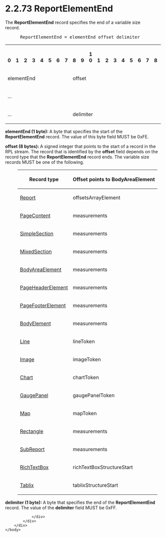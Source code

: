 <html dir="LTR" xmlns:mshelp="http://msdn.microsoft.com/mshelp" xmlns:ddue="http://ddue.schemas.microsoft.com/authoring/2003/5" xmlns:xlink="http://www.w3.org/1999/xlink" xmlns:tool="http://www.microsoft.com/tooltip">
    <head>
        <meta http-equiv="Content-Type" content="text/html; CHARSET=utf-8"></meta>
        <meta name="save" content="history"></meta>
        <title>2.2.73 ReportElementEnd</title>
        <xml>
            <mshelp:toctitle title="2.2.73 ReportElementEnd"></mshelp:toctitle>
            <mshelp:rltitle title="[MS-RPL]: ReportElementEnd"></mshelp:rltitle>
            <mshelp:keyword index="A" term="75f1a870-2f17-4806-b286-e67c7239e103"></mshelp:keyword>
            <mshelp:attr name="DCSext.ContentType" value="open specification"></mshelp:attr>
            <mshelp:attr name="AssetID" value="75f1a870-2f17-4806-b286-e67c7239e103"></mshelp:attr>
            <mshelp:attr name="TopicType" value="kbRef"></mshelp:attr>
            <mshelp:attr name="DCSext.Title" value="[MS-RPL]: ReportElementEnd" />
        </xml>
    </head>
    <body>
        <div id="header">
            <h1 class="heading">2.2.73 ReportElementEnd</h1>
        </div>
        <div id="mainSection">
            <div id="mainBody">
                <div id="allHistory" class="saveHistory"></div>
                <div id="sectionSection0" class="section" name="collapseableSection">
                    

<p>The <b>ReportElementEnd</b> record specifies the end of a
variable size record.           </p>

<dl>
<dd>
<div><pre> ReportElementEnd = elementEnd offset delimiter 
</pre></div>
</dd></dl>

<table>
 <tr>
  <th><p><br>0</p></th>
  <th><p><br>1</p></th>
  <th><p><br>2</p></th>
  <th><p><br>3</p></th>
  <th><p><br>4</p></th>
  <th><p><br>5</p></th>
  <th><p><br>6</p></th>
  <th><p><br>7</p></th>
  <th><p><br>8</p></th>
  <th><p><br>9</p></th>
  <th><p>1<br>0</p></th>
  <th><p><br>1</p></th>
  <th><p><br>2</p></th>
  <th><p><br>3</p></th>
  <th><p><br>4</p></th>
  <th><p><br>5</p></th>
  <th><p><br>6</p></th>
  <th><p><br>7</p></th>
  <th><p><br>8</p></th>
  <th><p><br>9</p></th>
  <th><p>2<br>0</p></th>
  <th><p><br>1</p></th>
  <th><p><br>2</p></th>
  <th><p><br>3</p></th>
  <th><p><br>4</p></th>
  <th><p><br>5</p></th>
  <th><p><br>6</p></th>
  <th><p><br>7</p></th>
  <th><p><br>8</p></th>
  <th><p><br>9</p></th>
  <th><p>3<br>0</p></th>
  <th><p><br>1</p></th>
 </tr>
 <tr>
  <td colspan="8">
  <p>elementEnd</p>
  </td>
  <td colspan="24">
  <p>offset</p>
  </td>
 </tr>
 <tr>
  <td colspan="32">
  <p>...</p>
  </td>
 </tr>
 <tr>
  <td colspan="8">
  <p>...</p>
  </td>
  <td colspan="8">
  <p>delimiter</p>
  </td>
  
 </tr>
</table>

<p><b>elementEnd (1 byte): </b>A byte that specifies the
start of the <b>ReportElementEnd</b> record. The value of this byte field MUST
be 0xFE.</p>

<p><b>offset (8 bytes): </b>A signed integer that points
to the start of a record in the RPL stream. The record that is identified by
the <b>offset</b> field depends on the record type that the <b>ReportElementEnd</b>
record ends. The variable size records MUST be one of the following.</p>

<dl>
<dd>
<table>
 <thead>
  <tr>
   <th>
   <p>Record type</p>
   </th>
   <th>
   <p>Offset points to BodyAreaElement</p>
   </th>
  </tr>
 </thead>
 <tr>
  <td>
  <p><a href="4be143af-2e99-41c5-894d-01902ed98673.html">Report</a></p>
  </td>
  <td>
  <p>offsetsArrayElement</p>
  </td>
 </tr>
 <tr>
  <td>
  <p><a href="aa2a61ad-6000-40f6-8872-d79f21601b5b.html">PageContent</a></p>
  </td>
  <td>
  <p>measurements</p>
  </td>
 </tr>
 <tr>
  <td>
  <p><a href="44afa6af-81c8-42aa-b6cf-77faf60ee77b.html">SimpleSection</a></p>
  </td>
  <td>
  <p>measurements</p>
  </td>
 </tr>
 <tr>
  <td>
  <p><a href="ebcb1974-c315-4999-b185-1e34c7d34d8e.html">MixedSection</a></p>
  </td>
  <td>
  <p>measurements</p>
  </td>
 </tr>
 <tr>
  <td>
  <p><a href="95a5d250-a0be-4523-9c2f-9c10552ab136.html">BodyAreaElement</a></p>
  </td>
  <td>
  <p>measurements</p>
  </td>
 </tr>
 <tr>
  <td>
  <p><a href="42322dd8-21a8-4c45-9567-393dfa424736.html">PageHeaderElement</a></p>
  </td>
  <td>
  <p>measurements</p>
  </td>
 </tr>
 <tr>
  <td>
  <p><a href="c6b17d7f-d30f-475d-9839-ff97d9d7d69a.html">PageFooterElement</a></p>
  </td>
  <td>
  <p>measurements</p>
  </td>
 </tr>
 <tr>
  <td>
  <p><a href="fd0b6a17-7759-4674-aa84-bec51908f314.html">BodyElement</a></p>
  </td>
  <td>
  <p>measurements</p>
  </td>
 </tr>
 <tr>
  <td>
  <p><a href="d3902de8-408b-496c-b3a5-554bf393a225.html">Line</a></p>
  </td>
  <td>
  <p>lineToken</p>
  </td>
 </tr>
 <tr>
  <td>
  <p><a href="b6e7b187-4160-4ce2-940e-6198a7416863.html">Image</a></p>
  </td>
  <td>
  <p>imageToken</p>
  </td>
 </tr>
 <tr>
  <td>
  <p><a href="89f56458-ec69-49ff-a9d6-39e506543a39.html">Chart</a></p>
  </td>
  <td>
  <p>chartToken</p>
  </td>
 </tr>
 <tr>
  <td>
  <p><a href="a9142e06-4813-4393-8f72-7559ee960936.html">GaugePanel</a></p>
  </td>
  <td>
  <p>gaugePanelToken</p>
  </td>
 </tr>
 <tr>
  <td>
  <p><a href="953882ee-8b4b-40e8-9a05-ab2ea31622ce.html">Map</a></p>
  </td>
  <td>
  <p>mapToken</p>
  </td>
 </tr>
 <tr>
  <td>
  <p><a href="e3de22f3-c3a5-4162-9e91-df6085f6fba0.html">Rectangle</a></p>
  </td>
  <td>
  <p>measurements</p>
  </td>
 </tr>
 <tr>
  <td>
  <p><a href="6d0c1443-eecb-4848-bee9-41a8404b1b3f.html">SubReport</a></p>
  </td>
  <td>
  <p>measurements</p>
  </td>
 </tr>
 <tr>
  <td>
  <p><a href="e1999254-e8d4-4998-8ef5-00e0991ab9c7.html">RichTextBox</a></p>
  </td>
  <td>
  <p>richTextBoxStructureStart</p>
  </td>
 </tr>
 <tr>
  <td>
  <p><a href="f8ea94d9-d2b6-4d7f-8dc4-59faa3a98b93.html">Tablix</a></p>
  </td>
  <td>
  <p>tablixStructureStart</p>
  </td>
 </tr>
</table>
</dd></dl>

<p><b>delimiter (1 byte): </b>A byte that specifies the
end of the <b>ReportElementEnd</b> record. The value of the <b>delimiter</b>
field MUST be 0xFF.</p>


                </div>
            </div>
        </div>
    </body>
</html>